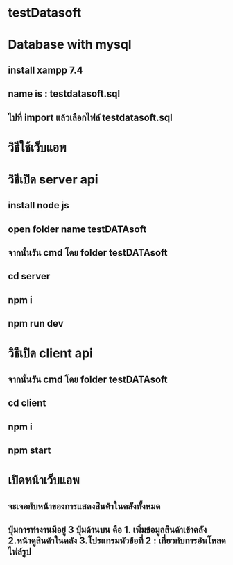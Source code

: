 # testDatasoft

# Database with mysql
## install xampp 7.4 
## name is : testdatasoft.sql
## ไปที่ import แล้วเลือกไฟล์ testdatasoft.sql

# วิธีใช้เว็บแอพ
# วิธีเปิด server api
## install node js 
## open folder name testDATAsoft
## จากนั้นรัน cmd โดย folder testDATAsoft
## cd server
## npm i
## npm run dev

# วิธีเปิด client api
## จากนั้นรัน cmd โดย folder testDATAsoft
## cd client
## npm i
## npm start

# เปิดหน้าเว็บแอพ
## จะเจอกับหน้าของการแสดงสินค้าในคลังทั้งหมด
## ปุ่มการทำงานมีอยู่ 3 ปุ่มด้านบน คือ 1. เพิ่มข้อมูลสินค้าเข้าคลัง 2.หน้าดูสินค้าในคลัง 3.โปรแกรมหัวข้อที่ 2 : เกี่ยวกับการอัพโหลดไฟล์รูป
